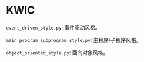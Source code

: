 # KWIC

`event_driven_style.py`: 事件驱动风格。

`main_program_subprogram_style.py`: 主程序/子程序风格。

`object_oriented_style.py`: 面向对象风格。